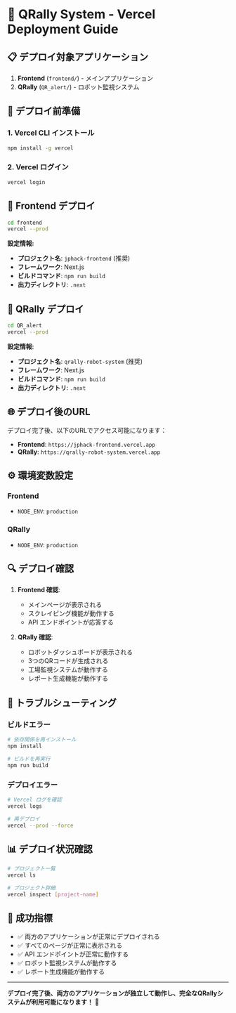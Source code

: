 # 🚀 QRally System - Vercel Deployment Guide

## 📋 デプロイ対象アプリケーション

1. **Frontend** (`frontend/`) - メインアプリケーション
2. **QRally** (`QR_alert/`) - ロボット監視システム

## 🔧 デプロイ前準備

### 1. Vercel CLI インストール
```bash
npm install -g vercel
```

### 2. Vercel ログイン
```bash
vercel login
```

## 📱 Frontend デプロイ

```bash
cd frontend
vercel --prod
```

**設定情報:**
- **プロジェクト名**: `jphack-frontend` (推奨)
- **フレームワーク**: Next.js
- **ビルドコマンド**: `npm run build`
- **出力ディレクトリ**: `.next`

## 🤖 QRally デプロイ

```bash
cd QR_alert
vercel --prod
```

**設定情報:**
- **プロジェクト名**: `qrally-robot-system` (推奨)
- **フレームワーク**: Next.js
- **ビルドコマンド**: `npm run build`
- **出力ディレクトリ**: `.next`

## 🌐 デプロイ後のURL

デプロイ完了後、以下のURLでアクセス可能になります：

- **Frontend**: `https://jphack-frontend.vercel.app`
- **QRally**: `https://qrally-robot-system.vercel.app`

## ⚙️ 環境変数設定

### Frontend
- `NODE_ENV`: `production`

### QRally
- `NODE_ENV`: `production`

## 🔍 デプロイ確認

1. **Frontend 確認**:
   - メインページが表示される
   - スクレイピング機能が動作する
   - API エンドポイントが応答する

2. **QRally 確認**:
   - ロボットダッシュボードが表示される
   - 3つのQRコードが生成される
   - 工場監視システムが動作する
   - レポート生成機能が動作する

## 🚨 トラブルシューティング

### ビルドエラー
```bash
# 依存関係を再インストール
npm install

# ビルドを再実行
npm run build
```

### デプロイエラー
```bash
# Vercel ログを確認
vercel logs

# 再デプロイ
vercel --prod --force
```

## 📊 デプロイ状況確認

```bash
# プロジェクト一覧
vercel ls

# プロジェクト詳細
vercel inspect [project-name]
```

## 🎯 成功指標

- ✅ 両方のアプリケーションが正常にデプロイされる
- ✅ すべてのページが正常に表示される
- ✅ API エンドポイントが正常に動作する
- ✅ ロボット監視システムが動作する
- ✅ レポート生成機能が動作する

---

**デプロイ完了後、両方のアプリケーションが独立して動作し、完全なQRallyシステムが利用可能になります！** 🎉
